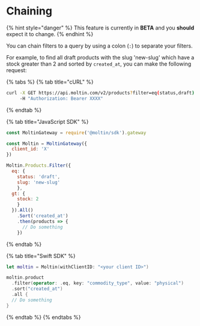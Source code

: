 # Chaining

{% hint style="danger" %}
This feature is currently in **BETA** and you **should** expect it to change.
{% endhint %}

You can chain filters to a query by using a colon \(`:`\) to separate your filters.

For example, to find all draft products with the slug 'new-slug' which have a stock greater than 2 and sorted by `created_at`, you can make the following request:

{% tabs %}
{% tab title="cURL" %}
```bash
curl -X GET https://api.moltin.com/v2/products?filter=eq(status,draft):eq(commodity_type,physical) \
     -H "Authorization: Bearer XXXX"
```
{% endtab %}

{% tab title="JavaScript SDK" %}
```javascript
const MoltinGateway = require('@moltin/sdk').gateway

const Moltin = MoltinGateway({
  client_id: 'X'
})

Moltin.Products.Filter({
  eq: {
    status: 'draft',
    slug: 'new-slug'
    },
  gt: {
    stock: 2
    }
  }).All()
    .Sort('created_at')
    .then(products => {
      // Do something
    })
```
{% endtab %}

{% tab title="Swift SDK" %}
```swift
let moltin = Moltin(withClientID: "<your client ID>")

moltin.product
  .filter(operator: .eq, key: "commodity_type", value: "physical")
  .sort("created_at")
  .all {
  // Do something
}
```
{% endtab %}
{% endtabs %}

